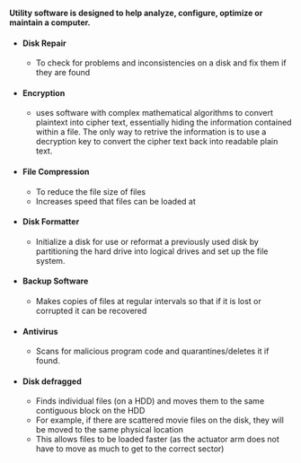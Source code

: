 **Utility software is designed to help analyze, configure, optimize or maintain a computer.**
- #### Disk Repair
	- To check for problems and inconsistencies on a disk and fix them if they are found
- #### Encryption
	- uses software with complex mathematical algorithms to convert plaintext into cipher text, essentially hiding the information contained within a file. The only way to retrive the information is to use a decryption key to convert the cipher text back into readable plain text.
- #### File Compression
	- To reduce the file size of files
	- Increases speed that files can be loaded at 
- #### Disk Formatter
	- Initialize a disk for use or reformat a previously used disk by partitioning the hard drive into logical drives and set up the file system.
- #### Backup Software
	- Makes copies of files at regular intervals so that if it is lost or corrupted it can be recovered
- #### Antivirus
	- Scans for malicious program code and quarantines/deletes it if found.
- #### Disk defragged
	- Finds individual files (on a HDD) and moves them to the same contiguous block on the HDD
	- For example, if there are scattered movie files on the disk, they will be moved to the same physical location 
	- This allows files to be loaded faster (as the actuator arm does not have to move as much to get to the correct sector)